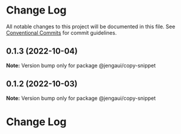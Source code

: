 # Change Log

All notable changes to this project will be documented in this file.
See [Conventional Commits](https://conventionalcommits.org) for commit guidelines.

## 0.1.3 (2022-10-04)

**Note:** Version bump only for package @jengaui/copy-snippet

## 0.1.2 (2022-10-03)

**Note:** Version bump only for package @jengaui/copy-snippet

# Change Log
